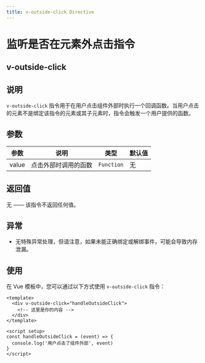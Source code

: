 ```yaml
---
title: v-outside-click Directive
---
```


# 监听是否在元素外点击指令

## v-outside-click

## 说明

`v-outside-click` 指令用于在用户点击组件外部时执行一个回调函数。当用户点击的元素不是绑定该指令的元素或其子元素时，指令会触发一个用户提供的函数。

## 参数

| 参数  | 说明                 | 类型       | 默认值 |
| ----- | -------------------- | ---------- | ------ |
| value | 点击外部时调用的函数 | `Function` | 无     |

## 返回值

无 —— 该指令不返回任何值。

## 异常

- 无特殊异常处理，但请注意，如果未能正确绑定或解绑事件，可能会导致内存泄漏。

## 使用

在 Vue 模板中，您可以通过以下方式使用 `v-outside-click` 指令：

```vue
<template>
  <div v-outside-click="handleOutsideClick">
    <!-- 这里是你的内容 -->
  </div>
</template>

<script setup>
const handleOutsideClick = (event) => {
  console.log('用户点击了组件外部', event)
}
</script>
```
